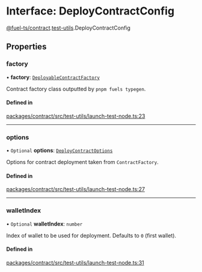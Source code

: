 # Interface: DeployContractConfig

[@fuel-ts/contract](/api/Contract/index.md).[test-utils](/api/Contract/test-utils-index.md).DeployContractConfig

## Properties

### factory

• **factory**: [`DeployableContractFactory`](/api/Contract/DeployableContractFactory.md)

Contract factory class outputted by `pnpm fuels typegen`.

#### Defined in

[packages/contract/src/test-utils/launch-test-node.ts:23](https://github.com/FuelLabs/fuels-ts/blob/8172e06047e1e0ed06f0ac2f92f4f4ad1a719c7c/packages/contract/src/test-utils/launch-test-node.ts#L23)

___

### options

• `Optional` **options**: [`DeployContractOptions`](/api/Contract/src-index.md#deploycontractoptions)

Options for contract deployment taken from `ContractFactory`.

#### Defined in

[packages/contract/src/test-utils/launch-test-node.ts:27](https://github.com/FuelLabs/fuels-ts/blob/8172e06047e1e0ed06f0ac2f92f4f4ad1a719c7c/packages/contract/src/test-utils/launch-test-node.ts#L27)

___

### walletIndex

• `Optional` **walletIndex**: `number`

Index of wallet to be used for deployment. Defaults to `0` (first wallet).

#### Defined in

[packages/contract/src/test-utils/launch-test-node.ts:31](https://github.com/FuelLabs/fuels-ts/blob/8172e06047e1e0ed06f0ac2f92f4f4ad1a719c7c/packages/contract/src/test-utils/launch-test-node.ts#L31)
